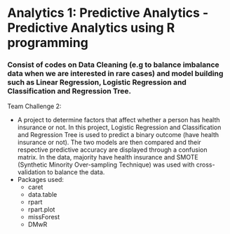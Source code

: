 # **Analytics 1: Predictive Analytics - Predictive Analytics using R programming**

### Consist of codes on Data Cleaning (e.g to balance imbalance data when we are interested in rare cases) and model building such as Linear Regression, Logistic Regression and Classification and Regression Tree.


Team Challenge 2: 
  - A project to determine factors that affect whether a person has health insurance or not. In this project, Logistic Regression and Classification and Regression Tree is used to predict a binary outcome (have health insurance or not). The two models are then compared and their respective predictive accuracy are displayed through a confusion matrix. In the data, majority have health insurance and SMOTE (Synthetic Minority Over-sampling Technique) was used with cross-validation to balance the data.
  - Packages used:
    - caret
    - data.table
    - rpart
    - rpart.plot
    - missForest
    - DMwR
